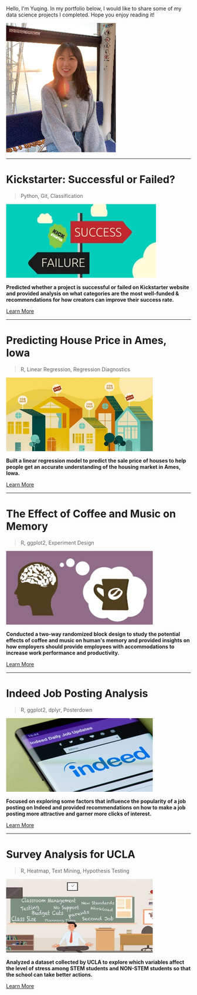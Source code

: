 Hello, I'm Yuqing. In my portfolio below, I would like to share some of my data science projects I completed. Hope you enjoy reading it!

![](/image/pic.png)

<!-- blank line -->
----
<!-- blank line -->

# Kickstarter: Successful or Failed?

> Python, 
> Git,
> Classification

![](/image/Kickstarter.jpg)


**Predicted whether a project is successful or failed on Kickstarter website and provided analysis on what categories are the most well-funded & recommendations for how creators can improve their success rate.**

[Learn More](https://github.com/yyuqing-42/Kickstarter-Classification)

<!-- blank line -->
----
<!-- blank line -->

# Predicting House Price in Ames, Iowa

> R,
> Linear Regression,
> Regression Diagnostics

![](/image/Housing.jpg)

**Built a linear regression model to predict the sale price of houses to help people get an accurate understanding of the housing market in Ames, Iowa.**

[Learn More](https://github.com/yyuqing-42/Predicting-Housing-Prices)

<!-- blank line -->
----
<!-- blank line -->

# The Effect of Coffee and Music on Memory

> R, 
> ggplot2,
> Experiment Design

![](/image/coffee.jpg)

**Conducted a two-way randomized block design to study the potential effects of coffee and music on human's memory and provided insights on how employers should provide employees with accommodations to increase work performance and productivity.**


[Learn More](https://github.com/yyuqing-42/The-Effects-of-Coffee-and-Music-on-Human-s-memory-)

<!-- blank line -->
----
<!-- blank line -->

# Indeed Job Posting Analysis

> R,
> ggplot2,
> dplyr,
> Posterdown

![](/image/indeed.jpg)

**Focused on exploring some factors that influence the popularity of a job posting on Indeed and provided recommendations on how to make a job posting more attractive and garner more clicks of interest.**

[Learn More](https://github.com/yyuqing-42/Indeed-Job-Posting)

<!-- blank line -->
----
<!-- blank line -->

# Survey Analysis for UCLA

> R, 
> Heatmap,
> Text Mining,
> Hypothesis Testing

![](/image/stress.jpg)

**Analyzed a dataset collected by UCLA to explore which variables affect the level of stress among STEM students and NON-STEM students so that the school can take better actions.**

[Learn More](https://github.com/yyuqing-42/STATS-141SL-STEM-Survey-Analysis)
